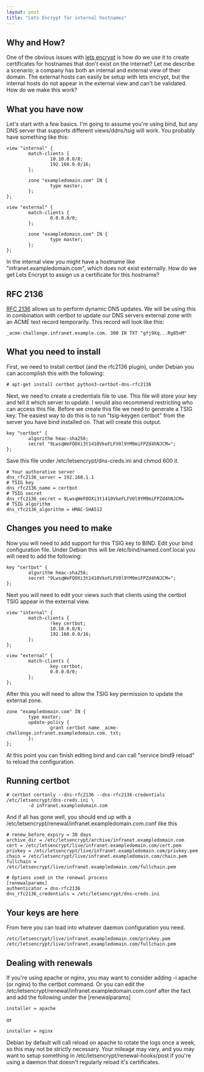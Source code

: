 ```yaml
---
layout: post
title: "Lets Encrypt for internal hostnames"
---
```

## Why and How?
One of the obvious issues with [lets encrypt](https://letsencrypt.org/) is how do we use it to create certificates for hostnames that don't exist on the internet?  Let me describe a scenario; a company has both an internal and external view of their
domain. The external hosts can easily be setup with lets encrypt, but the internal hosts do not appear in the external view and can't be validated. How do we make this work?  

## What you have now
Let's start with a few basics. I'm going to assume you're using bind, but any DNS server that supports different views/ddns/tsig will work. You probably have something like this:

```
view "internal" {
        match-clients { 
                10.10.0.0/8;
                192.168.0.0/16;
        };

        zone "exampledomain.com" IN {
                type master;
        };
};

view "external" {
        match-clients {
                0.0.0.0/0;
        };

        zone "exampledomain.com" IN {
                type master;
        };
};
```

In the internal view you might have a hostname like "infranet.exampledomain.com", which does not exist externally. How do we get Lets Encrypt to assign us a certificate for this hostname?

## RFC 2136
[RFC 2136](https://en.wikipedia.org/wiki/Dynamic_DNS) allows us to perform dynamic DNS updates. We will be using this in combination with certbot to update our DNS servers external zone with an ACME text record temporarily. 
This record will look like this:

```
_acme-challenge.infranet.example.com. 300 IN TXT "gfj9Xq...Rg85nM"
```

## What you need to install
First, we need to install certbot (and the rfc2136 plugin), under Debian you can accomplish this with the following:

```
# apt-get install certbot python3-certbot-dns-rfc2136
```

Next, we need to create a credentials file to use. This file will store your key and tell it which server to update. I would also recommend restricting who can access this file. Before we create this file we need
to generate a TSIG key. The easiest way to do this is to run "tsig-keygen certbot" from the server you have bind installed on. That will create this output.

```
key "certbot" {
        algorithm hmac-sha256;
        secret "9LwsqWeFOOXi3t1410VkeFLFV0l9YM9miFPZd4hNJCM=";
};
```

Save this file under /etc/letsencrypt/dns-creds.ini and chmod 600 it.

```
# Your authorative server
dns_rfc2136_server = 192.168.1.1
# TSIG key
dns_rfc2136_name = certbot
# TSIG secret
dns_rfc2136_secret = 9LwsqWeFOOXi3t1410VkeFLFV0l9YM9miFPZd4hNJCM=
# TSIG algorithm
dns_rfc2136_algorithm = HMAC-SHA512
```

## Changes you need to make
Now you will need to add support for this TSIG key to BIND. Edit your bind configuration file. Under Debian this will be /etc/bind/named.conf.local you will need to add the following:

```
key "certbot" {
        algorithm hmac-sha256;
        secret "9LwsqWeFOOXi3t1410VkeFLFV0l9YM9miFPZd4hNJCM=";
};
```

Next you will need to edit your views such that clients using the certbot TSIG appear in the external view.

```
view "internal" {
        match-clients {
                !key certbot;
                10.10.0.0/8;
                192.168.0.0/16;
        };
};

view "external" {
        match-clients {
                key certbot;
                0.0.0.0/0;
        };
};
```

After this you will need to allow the TSIG key permission to update the external zone. 

```
zone "exampledomain.com" IN {
        type master;
        update-policy {
                grant certbot name _acme-challenge.infranet.exampledomain.com. txt;
        };
};
```


At this point you can finish editing bind and can call "service bind9 reload" to reload the configuration.

## Running certbot

```
# certbot certonly --dns-rfc2136 --dns-rfc2136-credentials /etc/letsencrypt/dns-creds.ini \ 
        -d infranet.exampledomain.com
```

And if all has gone well, you should end up with a /etc/letsencrypt/renewal/infranet.exampledomain.com.conf like this

```
# renew_before_expiry = 30 days
archive_dir = /etc/letsencrypt/archive/infranet.exampledomain.com
cert = /etc/letsencrypt/live/infranet.exampledomain.com/cert.pem
privkey = /etc/letsencrypt/live/infranet.exampledomain.com/privkey.pem
chain = /etc/letsencrypt/live/infranet.exampledomain.com/chain.pem
fullchain = /etc/letsencrypt/live/infranet.exampledomain.com/fullchain.pem

# Options used in the renewal process
[renewalparams]
authenticator = dns-rfc2136
dns_rfc2136_credentials = /etc/letsencrypt/dns-creds.ini
```

## Your keys are here
From here you can load into whatever daemon configuration you need.

```
/etc/letsencrypt/live/infranet.exampledomain.com/privkey.pem
/etc/letsencrypt/live/infranet.exampledomain.com/fullchain.pem
```

## Dealing with renewals
If you're using apache or nginx, you may want to consider adding -i apache (or nginx) to the certbot command. Or you can edit the /etc/letsencrypt/renewal/infranet.exampledomain.com.conf after the fact and add the following under the [renewalparams]

```
installer = apache
```
or
```
installer = nginx
```

Debian by default will call reload on apache to rotate the logs once a week, so this may not be strictly necessary. Your mileage may vary, and you may want to setup something in /etc/letsencrypt/renewal-hooks/post if
you're using a daemon that doesn't regularly reload it's certificates.
